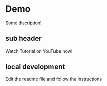 # Demo

Some discription!

## sub header

Watch Tutorial on YouTube now!

## local development 

Edit the readme file and follow the instructions 